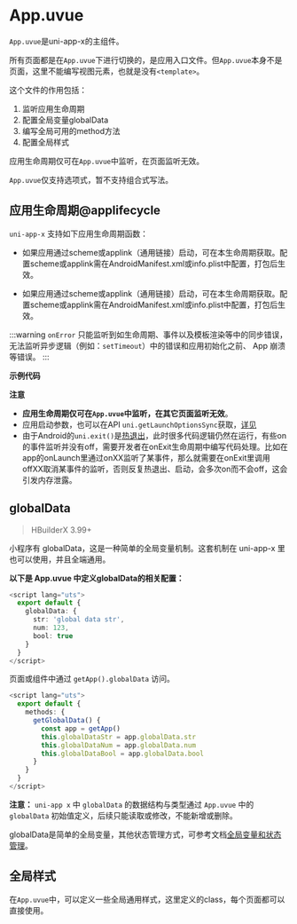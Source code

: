# App.uvue

`App.uvue`是uni-app-x的主组件。

所有页面都是在`App.uvue`下进行切换的，是应用入口文件。但`App.uvue`本身不是页面，这里不能编写视图元素，也就是没有`<template>`。

这个文件的作用包括：
1. 监听应用生命周期
2. 配置全局变量globalData
3. 编写全局可用的method方法
4. 配置全局样式

应用生命周期仅可在`App.uvue`中监听，在页面监听无效。

`App.uvue`仅支持选项式，暂不支持组合式写法。

## 应用生命周期@applifecycle

`uni-app-x` 支持如下应用生命周期函数：

<!-- VUEJSON.application.onLaunch.name -->

<!-- VUEJSON.application.onLaunch.description -->

<!-- VUEJSON.application.onLaunch.compatibility -->

<!-- VUEJSON.application.onLaunch.param -->

<!-- VUEJSON.application.onLaunch.returnValue -->

- 如果应用通过scheme或applink（通用链接）启动，可在本生命周期获取。配置scheme或applink需在AndroidManifest.xml或info.plist中配置，打包后生效。

<!-- VUEJSON.application.onLaunch.tutorial -->

<!-- VUEJSON.application.onShow.name -->

<!-- VUEJSON.application.onShow.description -->

<!-- VUEJSON.application.onShow.compatibility -->

<!-- VUEJSON.application.onShow.param -->

<!-- VUEJSON.application.onShow.returnValue -->

- 如果应用通过scheme或applink（通用链接）启动，可在本生命周期获取。配置scheme或applink需在AndroidManifest.xml或info.plist中配置，打包后生效。

<!-- VUEJSON.application.onShow.tutorial -->

<!-- VUEJSON.application.onHide.name -->

<!-- VUEJSON.application.onHide.description -->

<!-- VUEJSON.application.onHide.compatibility -->

<!-- VUEJSON.application.onHide.param -->

<!-- VUEJSON.application.onHide.returnValue -->

<!-- VUEJSON.application.onHide.tutorial -->

<!-- VUEJSON.application.onLastPageBackPress.name -->

<!-- VUEJSON.application.onLastPageBackPress.description -->

<!-- VUEJSON.application.onLastPageBackPress.compatibility -->

<!-- VUEJSON.application.onLastPageBackPress.param -->

<!-- VUEJSON.application.onLastPageBackPress.returnValue -->

<!-- VUEJSON.application.onLastPageBackPress.tutorial -->

<!-- VUEJSON.application.onExit.name -->

<!-- VUEJSON.application.onExit.description -->

<!-- VUEJSON.application.onExit.compatibility -->

<!-- VUEJSON.application.onExit.param -->

<!-- VUEJSON.application.onExit.returnValue -->

<!-- VUEJSON.application.onExit.tutorial -->

<!-- VUEJSON.application.onError.name -->

<!-- VUEJSON.application.onError.description -->
:::warning
`onError` 只能监听到如生命周期、事件以及模板渲染等中的同步错误，\
无法监听异步逻辑（例如：`setTimeout`）中的错误和应用初始化之前、 App 崩溃等错误。
:::
<!-- VUEJSON.application.onError.compatibility -->

<!-- VUEJSON.application.onError.param -->

<!-- VUEJSON.application.onError.returnValue -->

<!-- VUEJSON.application.onError.tutorial -->

**示例代码**

<!-- VUEJSON.E_App.example.code -->

**注意**
- **应用生命周期仅可在`App.uvue`中监听，在其它页面监听无效**。
- 应用启动参数，也可以在API `uni.getLaunchOptionsSync`获取，[详见](../api/launch.md#getlaunchoptionssync)
- 由于Android的`uni.exit()`是[热退出](../api/exit.md)，此时很多代码逻辑仍然在运行，有些on的事件监听并没有off，需要开发者在onExit生命周期中编写代码处理。比如在app的onLaunch里通过onXX监听了某事件，那么就需要在onExit里调用offXX取消某事件的监听，否则反复热退出、启动，会多次on而不会off，这会引发内存泄露。

## globalData

> HBuilderX 3.99+

小程序有 globalData，这是一种简单的全局变量机制。这套机制在 uni-app-x 里也可以使用，并且全端通用。

**以下是 App.uvue 中定义globalData的相关配置：**

```ts
<script lang="uts">
  export default {
    globalData: {
      str: 'global data str',
      num: 123,
      bool: true
    }
  }
</script>
```

页面或组件中通过 `getApp().globalData` 访问。

```ts
<script lang="uts">
  export default {
    methods: {
      getGlobalData() {
        const app = getApp()
        this.globalDataStr = app.globalData.str
        this.globalDataNum = app.globalData.num
        this.globalDataBool = app.globalData.bool
      }
    }
  }
</script>
```

**注意：** `uni-app x` 中 `globalData` 的数据结构与类型通过 `App.uvue` 中的 `globalData` 初始值定义，后续只能读取或修改，不能新增或删除。

globalData是简单的全局变量，其他状态管理方式，可参考文档[全局变量和状态管理](../tutorial/store.md)。

## 全局样式

在`App.uvue`中，可以定义一些全局通用样式，这里定义的class，每个页面都可以直接使用。
